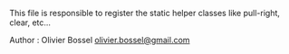 This file is responsible to register the static helper classes like pull-right, clear, etc...


Author : Olivier Bossel <olivier.bossel@gmail.com>